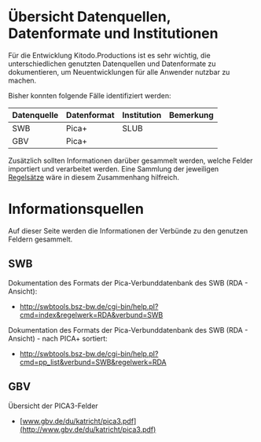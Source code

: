 # Übersicht Datenquellen,  Datenformate und Institutionen

Für die Entwicklung Kitodo.Productions ist es sehr wichtig, die unterschiedlichen genutzten Datenquellen und Datenformate zu dokumentieren, um Neuentwicklungen für alle Anwender nutzbar zu machen. 

Bisher konnten folgende Fälle identifiziert werden: 

| Datenquelle | Datenformat | Institution | Bemerkung |
|-------------|-------------|-------------|-------------|
| SWB | Pica+ | SLUB |  |
| GBV | Pica+ |  |  |


Zusätzlich sollten Informationen darüber gesammelt werden, welche Felder importiert und verarbeitet werden. Eine Sammlung der jeweiligen [Regelsätze](Regelsatz.md) wäre  in diesem Zusammenhang hilfreich.  


# Informationsquellen

Auf dieser Seite werden die Informationen der Verbünde zu den genutzen Feldern gesammelt. 

## SWB

Dokumentation des Formats der Pica-Verbunddatenbank des SWB (RDA - Ansicht):

- http://swbtools.bsz-bw.de/cgi-bin/help.pl?cmd=index&regelwerk=RDA&verbund=SWB 

Dokumentation des Formats der Pica-Verbunddatenbank des SWB (RDA - Ansicht) - nach PICA+ sortiert: 

- http://swbtools.bsz-bw.de/cgi-bin/help.pl?cmd=pp_list&verbund=SWB&regelwerk=RDA

## GBV

Übersicht der PICA3-Felder

- [www.gbv.de/du/katricht/pica3.pdf](http://www.gbv.de/du/katricht/pica3.pdf)